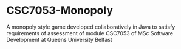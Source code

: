 # CSC7053-Monopoly
A monopoly style game developed collaboratively in Java to satisfy requirements of assessment of module CSC7053 of MSc Software Development at Queens University Belfast
